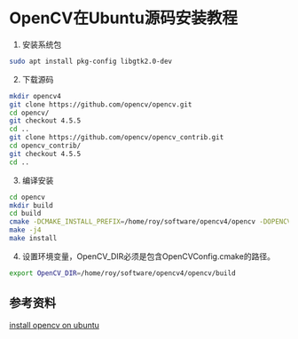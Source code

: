 # OpenCV在Ubuntu源码安装教程

1. 安装系统包

```bash
sudo apt install pkg-config libgtk2.0-dev
```

2. 下载源码

```bash
mkdir opencv4
git clone https://github.com/opencv/opencv.git
cd opencv/
git checkout 4.5.5
cd ..
git clone https://github.com/opencv/opencv_contrib.git
cd opencv_contrib/
git checkout 4.5.5
cd ..
```

3. 编译安装

```bash
cd opencv
mkdir build
cd build
cmake -DCMAKE_INSTALL_PREFIX=/home/roy/software/opencv4/opencv -DOPENCV_EXTRA_MODULES_PATH=/home/roy/software/opencv4/opencv_contrib/modules ..
make -j4
make install
```

4. 设置环境变量，OpenCV_DIR必须是包含OpenCVConfig.cmake的路径。

```bash
export OpenCV_DIR=/home/roy/software/opencv4/opencv/build
```

## 参考资料

[install opencv on ubuntu](https://learnopencv.com/install-opencv-3-4-4-on-ubuntu-18-04/)